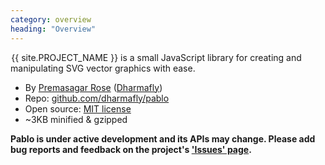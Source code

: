 ```yaml
---
category: overview
heading: "Overview"
---
```

&#8202;<span class="project-name">{{ site.PROJECT_NAME }}</span> is a small JavaScript library for creating and manipulating SVG vector graphics with ease.


- By [Premasagar Rose](http://premasagar.com) ([Dharmafly](http://dharmafly.com))
- Repo: [github.com/dharmafly/pablo](https://github.com/dharmafly/pablo)
- Open source: [MIT license](http://opensource.org/licenses/mit-license.php)
- ~3KB minified & gzipped

**Pablo is under active development and its APIs may change. Please add bug reports and feedback on the project's ['Issues' page](https://github.com/dharmafly/pablo/issues).**
